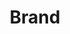 ---
title: Brand
path: xp.communications.marketing
order: 2
type: Coordinator
userID: YmFydEBmbGF0bGFuZGdyb3VwLm9yZw==
rprs: false
---